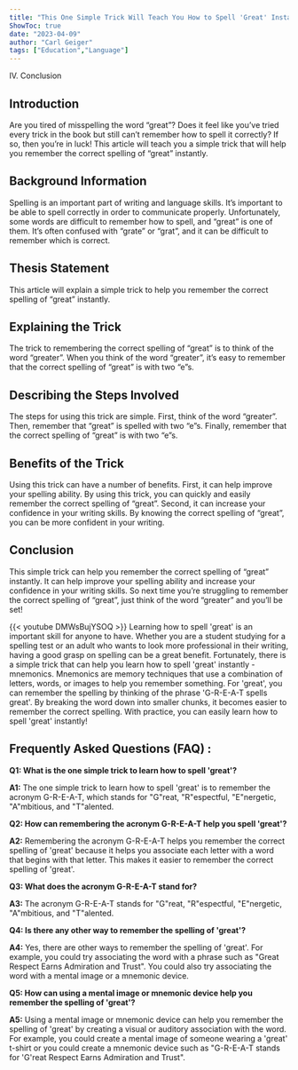 ```yaml
---
title: "This One Simple Trick Will Teach You How to Spell 'Great' Instantly!"
ShowToc: true 
date: "2023-04-09"
author: "Carl Geiger" 
tags: ["Education","Language"]
---
```

IV. Conclusion

## Introduction

Are you tired of misspelling the word “great”? Does it feel like you’ve tried every trick in the book but still can’t remember how to spell it correctly? If so, then you’re in luck! This article will teach you a simple trick that will help you remember the correct spelling of “great” instantly.

## Background Information

Spelling is an important part of writing and language skills. It’s important to be able to spell correctly in order to communicate properly. Unfortunately, some words are difficult to remember how to spell, and “great” is one of them. It’s often confused with “grate” or “grat”, and it can be difficult to remember which is correct.

## Thesis Statement

This article will explain a simple trick to help you remember the correct spelling of “great” instantly.

## Explaining the Trick

The trick to remembering the correct spelling of “great” is to think of the word “greater”. When you think of the word “greater”, it’s easy to remember that the correct spelling of “great” is with two “e”s.

## Describing the Steps Involved

The steps for using this trick are simple. First, think of the word “greater”. Then, remember that “great” is spelled with two “e”s. Finally, remember that the correct spelling of “great” is with two “e”s.

## Benefits of the Trick

Using this trick can have a number of benefits. First, it can help improve your spelling ability. By using this trick, you can quickly and easily remember the correct spelling of “great”. Second, it can increase your confidence in your writing skills. By knowing the correct spelling of “great”, you can be more confident in your writing.

## Conclusion

This simple trick can help you remember the correct spelling of “great” instantly. It can help improve your spelling ability and increase your confidence in your writing skills. So next time you’re struggling to remember the correct spelling of “great”, just think of the word “greater” and you’ll be set!

{{< youtube DMWsBujYSOQ >}} 
Learning how to spell 'great' is an important skill for anyone to have. Whether you are a student studying for a spelling test or an adult who wants to look more professional in their writing, having a good grasp on spelling can be a great benefit. Fortunately, there is a simple trick that can help you learn how to spell 'great' instantly - mnemonics. Mnemonics are memory techniques that use a combination of letters, words, or images to help you remember something. For 'great', you can remember the spelling by thinking of the phrase 'G-R-E-A-T spells great'. By breaking the word down into smaller chunks, it becomes easier to remember the correct spelling. With practice, you can easily learn how to spell 'great' instantly!

## Frequently Asked Questions (FAQ) :
**Q1: What is the one simple trick to learn how to spell 'great'?**

**A1:** The one simple trick to learn how to spell 'great' is to remember the acronym G-R-E-A-T, which stands for "G"reat, "R"espectful, "E"nergetic, "A"mbitious, and "T"alented. 

**Q2: How can remembering the acronym G-R-E-A-T help you spell 'great'?**

**A2:** Remembering the acronym G-R-E-A-T helps you remember the correct spelling of 'great' because it helps you associate each letter with a word that begins with that letter. This makes it easier to remember the correct spelling of 'great'.

**Q3: What does the acronym G-R-E-A-T stand for?**

**A3:** The acronym G-R-E-A-T stands for "G"reat, "R"espectful, "E"nergetic, "A"mbitious, and "T"alented. 

**Q4: Is there any other way to remember the spelling of 'great'?**

**A4:** Yes, there are other ways to remember the spelling of 'great'. For example, you could try associating the word with a phrase such as "Great Respect Earns Admiration and Trust". You could also try associating the word with a mental image or a mnemonic device. 

**Q5: How can using a mental image or mnemonic device help you remember the spelling of 'great'?**

**A5:** Using a mental image or mnemonic device can help you remember the spelling of 'great' by creating a visual or auditory association with the word. For example, you could create a mental image of someone wearing a 'great' t-shirt or you could create a mnemonic device such as "G-R-E-A-T stands for 'G'reat Respect Earns Admiration and Trust".





